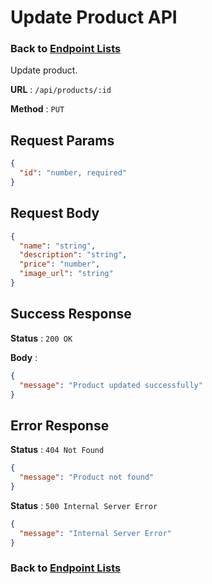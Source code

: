 # Update Product API

### Back to [Endpoint Lists](../README.md)

Update product.

**URL** : `/api/products/:id`

**Method** : `PUT`

## Request Params

```json
{
  "id": "number, required"
}
```

## Request Body

```json
{
  "name": "string",
  "description": "string",
  "price": "number",
  "image_url": "string"
}
```

## Success Response

**Status** : `200 OK`

**Body** :

```json
{
  "message": "Product updated successfully"
}
```

## Error Response

**Status** : `404 Not Found`

```json
{
  "message": "Product not found"
}
```

**Status** : `500 Internal Server Error`

```json
{
  "message": "Internal Server Error"
}
```

### Back to [Endpoint Lists](../README.md)
